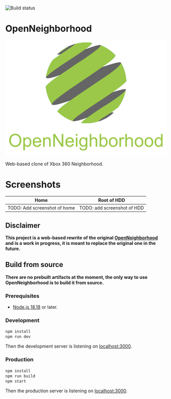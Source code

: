 ![Build status](https://github.com/ClementDreptin/OpenNeighborhoodNextjs/actions/workflows/ci.yml/badge.svg)

# OpenNeighborhood

<div align="center"><img src="./resources/logo.png" alt="OpenNeighborhood"></div>

Web-based clone of Xbox 360 Neighborhood.

# Screenshots

| Home                         | Root of HDD                 |
| ---------------------------- | --------------------------- |
| TODO: Add screenshot of home | TODO: add screenshot of HDD |

## Disclaimer

**This project is a web-based rewrite of the original [OpenNeighborhood](https://github.com/ClementDreptin/OpenNeighborhood) and is a work in progress, it is meant to replace the original one in the future.**

## Build from source

**There are no prebuilt artifacts at the moment, the only way to use OpenNeighborhood is to build it from source.**

### Prerequisites

- [Node.js 18.18](https://nodejs.org/) or later.

### Development

```
npm install
npm run dev
```

Then the development server is listening on [localhost:3000](http://localhost:3000).

### Production

```
npm install
npm run build
npm start
```

Then the production server is listening on [localhost:3000](http://localhost:3000).
